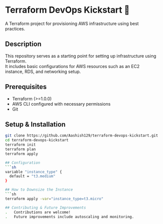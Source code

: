 # Terraform DevOps Kickstart 🚀
A Terraform project for provisioning AWS infrastructure using best practices.

## Description
This repository serves as a starting point for setting up infrastructure using Terraform.  
It includes basic configurations for AWS resources such as an EC2 instance, RDS, and networking setup.

## Prerequisites
- Terraform (>=1.0.0)
- AWS CLI configured with necessary permissions
- Git

## Setup & Installation
```sh
git clone https://github.com/Aashish129/terraform-devops-kickstart.git
cd terraform-devops-kickstart
terraform init
terraform plan
terraform apply

## Configuration
```sh
variable "instance_type" {
  default = "t3.medium"
}

## How to Downsize the Instance
```sh
terraform apply -var="instance_type=t3.micro"

## Contributing & Future Improvements
.	Contributions are welcome!
.	Future improvements include autoscaling and monitoring.
